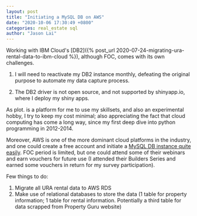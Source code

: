 ```yaml
---
layout: post
title: "Initiating a MySQL DB on AWS"
date: "2020-10-06 17:30:49 +0800"
categories: real_estate sql
author: "Jason Lai"
---
```


Working with IBM Cloud's [DB2]({% post_url 2020-07-24-migrating-ura-rental-data-to-ibm-cloud %}), although FOC, comes with its own challenges.  

1. I will need to reactivate my DB2 instance monthly, defeating the original purpose to automate my data capture process.  

2. The DB2 driver is not open source, and not supported by shinyapp.io, where I deploy my shiny apps.  

As plot. is a platform for me to use my skillsets, and also an experimental hobby, I try to keep my cost minimal; also appreciating the fact that cloud computing has come a long way, since my first deep dive into python programming in 2012-2014.  

Moreover, AWS is one of the more dominant cloud platforms in the industry, and one could create a free account and initiate a [MySQL DB instance quite easily](https://aws.amazon.com/rds/mysql/).  FOC period is limited, but one could attend some of their webinars and earn vouchers for future use (I attended their Builders Series and earned some vouchers in return for my survey participation).  

Few things to do:  

1. Migrate all URA rental data to AWS RDS  
2.  Make use of relational databases to store the data (1 table for property information; 1 table for rental information.  Potentially a third table for data scrapped from Property Guru website)  
